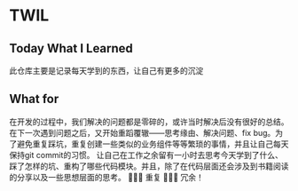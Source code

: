 # TWIL
## Today What I Learned
此仓库主要是记录每天学到的东西，让自己有更多的沉淀

## What for
在开发的过程中，我们解决的问题都是零碎的，或许当时解决后没有很好的总结。
在下一次遇到问题之后，又开始重蹈覆辙——思考缘由、解决问题、fix bug。为了避免重复踩坑，重复创建一些类似的业务组件等等繁琐的事情，并且让自己每天保持git commit的习惯。
让自己在工作之余留有一小时去思考今天学到了什么、踩了怎样的坑、重构了哪些代码模块。并且，除了在代码层面还会涉及到书籍阅读的分享以及一些思想层面的思考。
🙅🏻‍♀️ 重复 🙅🏻‍♀️ 冗余！
